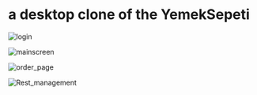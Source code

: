 # a desktop clone of the YemekSepeti


![login](https://user-images.githubusercontent.com/45638332/71543132-c8d24e80-2980-11ea-9617-ed5dc5f6875a.png)

![mainscreen](https://user-images.githubusercontent.com/45638332/71543133-c96ae500-2980-11ea-987a-82c9ba0be9d7.png)

![order_page](https://user-images.githubusercontent.com/45638332/71543134-c96ae500-2980-11ea-8371-06da72f79dce.png)

![Rest_management](https://user-images.githubusercontent.com/45638332/71543135-c96ae500-2980-11ea-8669-670c8c8810c4.png)
